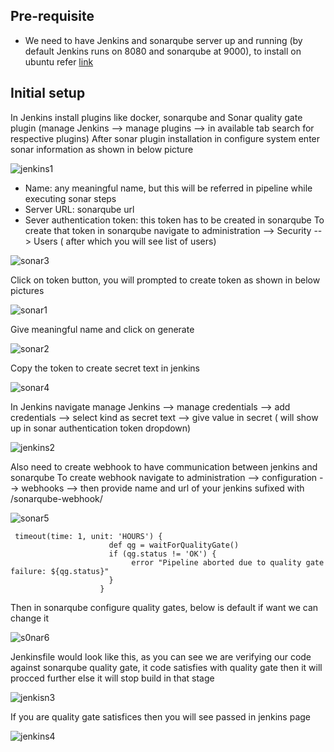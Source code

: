 ## Pre-requisite 
 - We need to have Jenkins and sonarqube server up and running (by default Jenkins runs on 8080 and sonarqube at 9000), to install on ubuntu refer [link](https://github.com/DeekshithSN/cheatsheet/blob/master/installtion_guide_ubuntu.md)


## Initial setup 
In Jenkins install plugins like docker, sonarqube and Sonar quality gate plugin (manage Jenkins --> manage plugins --> in available tab search for respective plugins)
After sonar plugin installation in configure system enter sonar information as shown in below picture 

![jenkins1](https://user-images.githubusercontent.com/29688323/136374259-56b1ea6c-e884-4441-b20d-877877fb6df8.JPG)


- Name: any meaningful name, but this will be referred in pipeline while executing sonar steps 
- Server URL: sonarqube url
- Sever authentication token: this token has to be created in sonarqube
To create that token in sonarqube navigate to administration --> Security --> Users ( after which you will see list of users)

![sonar3](https://user-images.githubusercontent.com/29688323/136375592-fb2e4653-40e1-4ae2-be9f-39cc1db45b09.JPG)

Click on token button, you will prompted to create token as shown in below pictures  

![sonar1](https://user-images.githubusercontent.com/29688323/136375038-b723289b-f52a-40d8-b573-f835fc987061.JPG)

Give meaningful name and click on generate 

![sonar2](https://user-images.githubusercontent.com/29688323/136375241-eeee8e71-3422-459e-904d-becddb9131a0.JPG)
 
Copy the token to create secret text in jenkins 
 
![sonar4](https://user-images.githubusercontent.com/29688323/136375897-2071e830-18c3-4465-86f1-b373e55d381a.JPG)

In Jenkins navigate manage Jenkins --> manage credentials --> add credentials --> select kind as secret text --> give value in secret ( will show up in sonar authentication token dropdown)

![jenkins2](https://user-images.githubusercontent.com/29688323/136376501-b6c625c5-be58-4dca-85e7-0f21fd7ca108.JPG)

 
Also need to create webhook to have communication between jenkins and sonarqube
To create webhook navigate to administration --> configuration --> webhooks --> then provide name and url of your jenkins sufixed with /sonarqube-webhook/

![sonar5](https://user-images.githubusercontent.com/29688323/136376934-2ad4cc25-9593-40ff-8ef7-a84516348e26.JPG)

```
 timeout(time: 1, unit: 'HOURS') {
                      def qg = waitForQualityGate()
                      if (qg.status != 'OK') {
                           error "Pipeline aborted due to quality gate failure: ${qg.status}"
                      }
                    }
```

Then in sonarqube configure quality gates, below is default if want we can change it 
 
![s0nar6](https://user-images.githubusercontent.com/29688323/136377228-299ab5b1-de97-4677-9bdc-cf353340c406.JPG)


Jenkinsfile would look like this, as you can see we are verifying our code against sonarqube quality gate, it code satisfies with quality gate then it will procced further else it will stop build in that stage 
 
![jenkisn3](https://user-images.githubusercontent.com/29688323/136377435-40a5741f-4f57-4ba1-9b3c-b84cc41810fb.JPG)

If you are quality gate satisfices then you will see passed in jenkins page 

![jenkins4](https://user-images.githubusercontent.com/29688323/136377693-ab37f100-c73c-4b36-8c08-214f7ceee88a.JPG)

